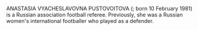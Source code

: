 ANASTASIA VYACHESLAVOVNA PUSTOVOITOVA (; born 10 February 1981) is a Russian association football referee. Previously, she was a Russian women's international footballer who played as a defender.
